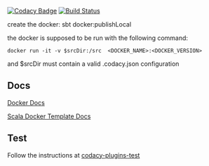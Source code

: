 [![Codacy Badge](https://api.codacy.com/project/badge/dbd3ae4c08d24490832393cb2a9474c4)](https://www.codacy.com/app/Codacy/codacy-phpmd)
[![Build Status](https://circleci.com/gh/codacy/codacy-phpmd.svg?style=shield&circle-token=:circle-token)](https://circleci.com/gh/codacy/codacy-phpmd)

create the docker: sbt docker:publishLocal

the docker is supposed to be run with the following command:

```
docker run -it -v $srcDir:/src  <DOCKER_NAME>:<DOCKER_VERSION>
```

and $srcDir must contain a valid .codacy.json configuration

## Docs

[Docker Docs](http://docs.codacy.com/v1.0/docs/tool-developer-guide)

[Scala Docker Template Docs](http://docs.codacy.com/v1.0/docs/tool-developer-guide-scala)

## Test

Follow the instructions at [codacy-plugins-test](https://github.com/codacy/codacy-plugins-test/blob/master/README.md#test-definition)
